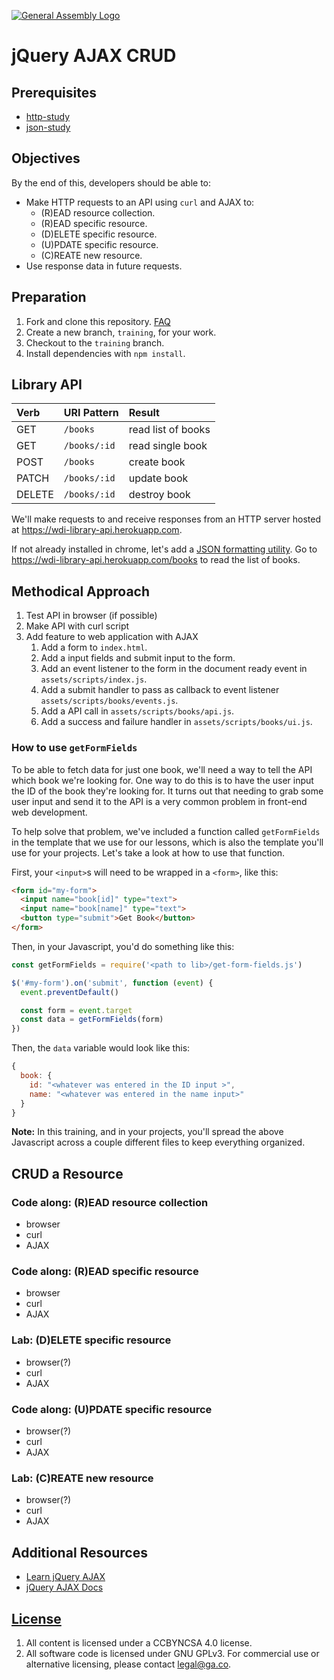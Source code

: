 [![General Assembly Logo](https://camo.githubusercontent.com/1a91b05b8f4d44b5bbfb83abac2b0996d8e26c92/687474703a2f2f692e696d6775722e636f6d2f6b6538555354712e706e67)](https://generalassemb.ly/education/web-development-immersive)

# jQuery AJAX CRUD

## Prerequisites

-   [http-study](https://git.generalassemb.ly/ga-wdi-boston/http-study)
-   [json-study](https://git.generalassemb.ly/ga-wdi-boston/json-study)

## Objectives

By the end of this, developers should be able to:

- Make HTTP requests to an API using `curl` and AJAX to:
  -  (R)EAD resource collection.
  -  (R)EAD specific resource.
  -  (D)ELETE specific resource.
  -  (U)PDATE specific resource.
  -  (C)REATE new resource.
- Use response data in future requests.

## Preparation

1.  Fork and clone this repository.
 [FAQ](https://github.com/ga-wdi-boston/meta/wiki/ForkAndClone)
1.  Create a new branch, `training`, for your work.
1.  Checkout to the `training` branch.
1.  Install dependencies with `npm install`.

## Library API

| Verb   | URI Pattern  | Result |
|:-------|:-------------|:------------------|
| GET    | `/books`     | read list of books|
| GET    | `/books/:id` | read single book  |
| POST   | `/books`     | create book       |
| PATCH  | `/books/:id` | update book       |
| DELETE | `/books/:id` | destroy book      |

We'll make requests to and receive responses from an HTTP server hosted at https://wdi-library-api.herokuapp.com.

If not already installed in chrome, let's add a [JSON formatting utility](https://chrome.google.com/webstore/detail/json-formatter/bcjindcccaagfpapjjmafapmmgkkhgoa?hl=en).  Go to https://wdi-library-api.herokuapp.com/books to read the list of books.

## Methodical Approach
1.  Test API in browser (if possible)
1.  Make API with curl script
1.  Add feature to web application with AJAX
    1.  Add a form to `index.html`.
    1.  Add a input fields and submit input to the form.
    1.  Add an event listener to the form in the document ready event in
 `assets/scripts/index.js`.
    1.  Add a submit handler to pass as callback to event listener
  `assets/scripts/books/events.js`.
    1.  Add a API call in `assets/scripts/books/api.js`.
    1.  Add a success and failure handler in `assets/scripts/books/ui.js`.

### How to use `getFormFields`

To be able to fetch data for just one book, we'll need a way to tell the API
which book we're looking for. One way to do this is to have the user input the
ID of the book they're looking for. It turns out that needing to grab some user
input and send it to the API is a very common problem in front-end web
development.

To help solve that problem, we've included a function called `getFormFields` in
the template that we use for our lessons, which is also the template you'll use
for your projects. Let's take a look at how to use that function.

First, your `<input>`s will need to be wrapped in a `<form>`, like this:

```html
<form id="my-form">
  <input name="book[id]" type="text">
  <input name="book[name]" type="text">
  <button type="submit">Get Book</button>
</form>
```
Then, in your Javascript, you'd do something like this:

```js
const getFormFields = require('<path to lib>/get-form-fields.js')

$('#my-form').on('submit', function (event) {
  event.preventDefault()

  const form = event.target
  const data = getFormFields(form)
})
```

Then, the `data` variable would look like this:

```js
{
  book: {
    id: "<whatever was entered in the ID input >",
    name: "<whatever was entered in the name input>"
  }
}
```

**Note:** In this training, and in your projects, you'll spread the above Javascript across a couple different files to keep everything organized.

## CRUD a Resource

### Code along: (R)EAD resource collection
- browser
- curl
- AJAX

### Code along: (R)EAD specific resource
- browser
- curl
- AJAX

### Lab: (D)ELETE specific resource
- browser(?)
- curl
- AJAX

### Code along: (U)PDATE specific resource
- browser(?)
- curl
- AJAX

### Lab: (C)REATE new resource
- browser(?)
- curl
- AJAX

## Additional Resources

-   [Learn jQuery AJAX](https://learn.jquery.com/ajax/jquery-ajax-methods/)
-   [jQuery AJAX Docs](http://api.jquery.com/jquery.ajax/)

## [License](LICENSE)

1.  All content is licensed under a CC­BY­NC­SA 4.0 license.
1.  All software code is licensed under GNU GPLv3. For commercial use or
    alternative licensing, please contact legal@ga.co.
